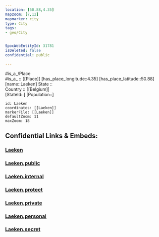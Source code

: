 ```yaml
---
location: [50.88,4.35] 
mapzoom: [7,12] 
mapmarker: city 
type: City
tags:
- geo/City


SpocWebEntityId: 31781
isDeleted: false
confidential: public

---
```

#is_a_/Place  
#is_a_ :: [[Place]] 
[has_place_longitude::4.35] 
[has_place_latitude::50.88] 
[name::Laeken] 
State ::  
Country :: [[Belgium]]  
[StateId::] 
[Population::] 



```leaflet
id: Laeken
coordinates: [[Laeken]] 
markerFile: [[Laeken]] 
defaultZoom: 11 
maxZoom: 18
```


## Confidential Links & Embeds: 

### [Laeken](/_Standards/Earth/Continent/Europe/Europe~West/Belgium/Regions~Belgium/Brussels,Region/City/Laeken.md) 

### [Laeken.public](/_public/Earth/Continent/Europe/Europe~West/Belgium/Regions~Belgium/Brussels,Region/City/Laeken.public.md) 

### [Laeken.internal](/_internal/Earth/Continent/Europe/Europe~West/Belgium/Regions~Belgium/Brussels,Region/City/Laeken.internal.md) 

### [Laeken.protect](/_protect/Earth/Continent/Europe/Europe~West/Belgium/Regions~Belgium/Brussels,Region/City/Laeken.protect.md) 

### [Laeken.private](/_private/Earth/Continent/Europe/Europe~West/Belgium/Regions~Belgium/Brussels,Region/City/Laeken.private.md) 

### [Laeken.personal](/_personal/Earth/Continent/Europe/Europe~West/Belgium/Regions~Belgium/Brussels,Region/City/Laeken.personal.md) 

### [Laeken.secret](/_secret/Earth/Continent/Europe/Europe~West/Belgium/Regions~Belgium/Brussels,Region/City/Laeken.secret.md)


